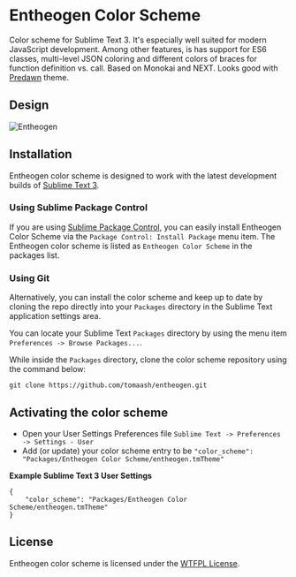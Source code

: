 # Entheogen Color Scheme

Color scheme for Sublime Text 3. It's especially well suited for modern JavaScript development. Among other features, is has support for ES6 classes, multi-level JSON coloring and different colors of braces for function definition vs. call. Based on Monokai and NEXT. Looks good with [Predawn](https://github.com/jamiewilson/predawn) theme.

## Design

![Entheogen](https://dl.dropboxusercontent.com/u/738990/Pictures/entheogen_theme_design.png)

## Installation

Entheogen color scheme is designed to work with the latest development builds of [Sublime Text 3](http://www.sublimetext.com/3dev).

### Using Sublime Package Control

If you are using [Sublime Package Control](http://wbond.net/sublime_packages/package_control), you can easily install Entheogen Color Scheme via the `Package Control: Install Package` menu item. The Entheogen color scheme is listed as `Entheogen Color Scheme` in the packages list.

### Using Git

Alternatively, you can install the color scheme and keep up to date by cloning the repo directly into your `Packages` directory in the Sublime Text application settings area.

You can locate your Sublime Text `Packages` directory by using the menu item `Preferences -> Browse Packages...`.

While inside the `Packages` directory, clone the color scheme repository using the command below:

    git clone https://github.com/tomaash/entheogen.git

## Activating the color scheme

* Open your User Settings Preferences file `Sublime Text -> Preferences -> Settings - User`
* Add (or update) your color scheme entry to be `"color_scheme": "Packages/Entheogen Color Scheme/entheogen.tmTheme"` 

**Example Sublime Text 3 User Settings**

    {
        "color_scheme": "Packages/Entheogen Color Scheme/entheogen.tmTheme"
    }

## License

Entheogen color scheme is licensed under the [WTFPL License](http://www.wtfpl.net/).
